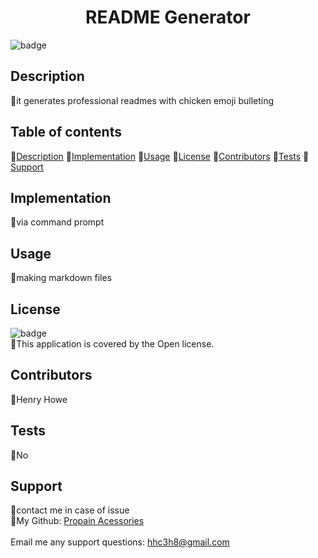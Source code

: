 
  <h1 align="center"> README Generator</h1>

  ![badge](https://img.shields.io/badge/license-Open-brightgreen)<br />

  ## Description
  🐔it generates professional readmes with chicken emoji bulleting

  ## Table of contents
  🐔[Description](#description)
  🐔[Implementation](#implementation)
  🐔[Usage](#usage)
  🐔[License](#license)
  🐔[Contributors](#contributors)
  🐔[Tests](#tests)
  🐔[Support](#support)

  ## Implementation
  🐔via command prompt

  ## Usage
  🐔making markdown files

  ## License
  ![badge](https://img.shields.io/badge/license-Open-brightgreen)
  <br/>
  🐔This application is covered by the Open license.
  
  ## Contributors
  🐔Henry Howe

  ## Tests
  🐔No 

  ## Support
  🐔contact me in case of issue<br/>
  🐔My Github: [Propain Acessories](https://github.com/undefined)<br/>
  <br/>
  Email me any support questions: hhc3h8@gmail.com<br/>
